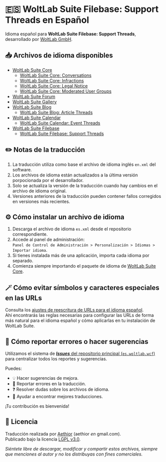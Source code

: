 # 🇪🇸 WoltLab Suite Filebase: Support Threads en Español

Idioma español para **WoltLab Suite Filebase: Support Threads**, desarrollado por [WoltLab GmbH](https://github.com/WoltLab).

## 📥 Archivos de idioma disponibles
* [WoltLab Suite Core](https://github.com/woltlab-suite-spanish/es.woltlab.wcf)
    * [WoltLab Suite Core: Conversations](https://github.com/woltlab-suite-spanish/es.woltlab.wcf.conversation)
    * [WoltLab Suite Core: Infractions](https://github.com/woltlab-suite-spanish/es.woltlab.wcf.infraction)
    * [WoltLab Suite Core: Legal Notice](https://github.com/woltlab-suite-spanish/es.woltlab.wcf.legalNotice)
    * [WoltLab Suite Core: Moderated User Groups](https://github.com/woltlab-suite-spanish/es.woltlab.wcf.moderatedUserGroup)
* [WoltLab Suite Forum](https://github.com/woltlab-suite-spanish/es.woltlab.wbb)
* [WoltLab Suite Gallery](https://github.com/woltlab-suite-spanish/es.woltlab.gallery)
* [WoltLab Suite Blog](https://github.com/woltlab-suite-spanish/es.woltlab.blog)
    * [WoltLab Suite Blog: Article Threads](https://github.com/woltlab-suite-spanish/es.woltlab.blog.entryThread)
* [WoltLab Suite Calendar](https://github.com/woltlab-suite-spanish/es.woltlab.calendar)
    * [WoltLab Suite Calendar: Event Threads](https://github.com/woltlab-suite-spanish/es.woltlab.calendar.eventThread)
* [WoltLab Suite Filebase](https://github.com/woltlab-suite-spanish/es.woltlab.filebase)
    * [WoltLab Suite Filebase: Support Threads](https://github.com/woltlab-suite-spanish/es.woltlab.filebase.supportThread)

## ✏️ Notas de la traducción
1. La traducción utiliza como base el archivo de idioma inglés `en.xml` del software.  
2. Los archivos de idioma están actualizados a la última versión porpocionada por el desarrollador.  
3. Solo se actualiza la versión de la traducción cuando hay cambios en el archivo de idioma original.   
4. Versiones anteriores de la traducción pueden contener fallos corregidos en versiones más recientes.  
  
## ⚙️ Cómo instalar un archivo de idioma

1. Descarga el archivo de idioma `es.xml` desde el repositorio correspondiente.
2. Accede al panel de administración:  
   `Panel de Control de Administración > Personalización > Idiomas > Importar idioma`.  
4. Si tienes instalada más de una aplicación, importa cada idioma por separado.
5. Comienza siempre importando el paquete de idioma de [WoltLab Suite Core](https://github.com/woltlab-suite-spanish/es.woltlab.wcf).

## 🪄 Cómo evitar símbolos y caracteres especiales en las URLs

Consulta los [ajustes de reescritura de URLs para el idioma español](https://github.com/woltlab-suite-es/es.woltlab.wcf/issues/14).  
Ahí encontrarás las reglas necesarias para configurar las URLs de forma más natural para el idioma español y cómo aplicarlas en tu instalación de WoltLab Suite.

## 🎯 Cómo reportar errores o hacer sugerencias

Utilizamos el sistema de [***Issues*** del repositorio principal (`es.woltlab.wcf`)](https://github.com/woltlab-suite-es/es.woltlab.wcf/issues) para centralizar todos los reportes y sugerencias.

Puedes:
- 💡 Hacer sugerencias de mejora.
- 🐞 Reportar errores en la traducción.
- ❓ Resolver dudas sobre los archivos de idioma.
- 💬 Ayudar a encontrar mejores traducciones.

¡Tu contribución es bienvenida!

## 📃 Licencia

Traducción realizada por [Aethior](https://github.com/aethior) (aethior *en* gmail.com).  
Publicado bajo la licencia [LGPL v3.0](https://www.gnu.org/licenses/lgpl-3.0.txt).

*Siéntete libre de descargar, modificar y compartir estos archivos, siempre que menciones al autor y no los distribuyas con fines comerciales.*
